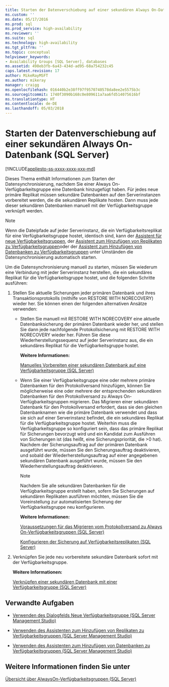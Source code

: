 ```yaml
---
title: Starten der Datenverschiebung auf einer sekundären Always On-Datenbank (SQL Server) | Microsoft-Dokumentation
ms.custom: ''
ms.date: 05/17/2016
ms.prod: sql
ms.prod_service: high-availability
ms.reviewer: ''
ms.suite: sql
ms.technology: high-availability
ms.tgt_pltfrm: ''
ms.topic: conceptual
helpviewer_keywords:
- Availability Groups [SQL Server], databases
ms.assetid: 498eb3fb-6a43-434d-ad95-68a754232c45
caps.latest.revision: 17
author: MikeRayMSFT
ms.author: mikeray
manager: craigg
ms.openlocfilehash: 016440b2e38ff97f9570740578da8ee2e5575b3c
ms.sourcegitcommit: 1740f3090b168c0e809611a7aa6fd514075616bf
ms.translationtype: HT
ms.contentlocale: de-DE
ms.lasthandoff: 05/03/2018
---
```

# <a name="start-data-movement-on-an-always-on-secondary-database-sql-server"></a>Starten der Datenverschiebung auf einer sekundären Always On-Datenbank (SQL Server)
[!INCLUDE[appliesto-ss-xxxx-xxxx-xxx-md](../../../includes/appliesto-ss-xxxx-xxxx-xxx-md.md)]

  Dieses Thema enthält Informationen zum Starten der Datensynchronisierung, nachdem Sie einer Always On-Verfügbarkeitsgruppe eine Datenbank hinzugefügt haben. Für jedes neue primäre Replikat müssen sekundäre Datenbanken auf den Serverinstanzen vorbereitet werden, die die sekundären Replikate hosten. Dann muss jede dieser sekundären Datenbanken manuell mit der Verfügbarkeitsgruppe verknüpft werden.  
  
> [!NOTE]  
>  Wenn die Dateipfade auf jeder Serverinstanz, die ein Verfügbarkeitsreplikat für eine Verfügbarkeitsgruppe hostet, identisch sind, kann der [Assistent für neue Verfügbarkeitsgruppen](../../../database-engine/availability-groups/windows/use-the-availability-group-wizard-sql-server-management-studio.md), der [Assistent zum Hinzufügen von Replikaten zu Verfügbarkeitsgruppen](../../../database-engine/availability-groups/windows/use-the-add-replica-to-availability-group-wizard-sql-server-management-studio.md)oder der [Assistent zum Hinzufügen von Datenbanken zu Verfügbarkeitsgruppen](../../../database-engine/availability-groups/windows/availability-group-add-database-to-group-wizard.md) unter Umständen die Datensynchronisierung automatisch starten.  
  
 Um die Datensynchronisierung manuell zu starten, müssen Sie wiederum eine Verbindung mit jeder Serverinstanz herstellen, die ein sekundäres Replikat für die Verfügbarkeitsgruppe hostet, und die folgenden Schritte ausführen:  
  
1.  Stellen Sie aktuelle Sicherungen jeder primären Datenbank und ihres Transaktionsprotokolls (mithilfe von RESTORE WITH NORECOVERY) wieder her. Sie können einen der folgenden alternativen Ansätze verwenden:  
  
    -   Stellen Sie manuell mit RESTORE WITH NORECOVERY eine aktuelle Datenbanksicherung der primären Datenbank wieder her, und stellen Sie dann jede nachfolgende Protokollsicherung mit RESTORE WITH NORECOVERY wieder her. Führen Sie diese Wiederherstellungssequenz auf jeder Serverinstanz aus, die ein sekundäres Replikat für die Verfügbarkeitsgruppe hostet.  
  
         **Weitere Informationen:**  
  
         [Manuelles Vorbereiten einer sekundären Datenbank auf eine Verfügbarkeitsgruppe &#40;SQL Server&#41;](../../../database-engine/availability-groups/windows/manually-prepare-a-secondary-database-for-an-availability-group-sql-server.md)  
  
    -   Wenn Sie einer Verfügbarkeitsgruppe eine oder mehrere primäre Datenbanken für den Protokollversand hinzufügen, können Sie möglicherweise eine oder mehrere der entsprechenden sekundären Datenbanken für den Protokollversand zu Always On-Verfügbarkeitsgruppen migrieren. Das Migrieren einer sekundären Datenbank für den Protokollversand erfordert, dass sie den gleichen Datenbanknamen wie die primäre Datenbank verwendet und dass sie sich auf einer Serverinstanz befindet, die ein sekundäres Replikat für die Verfügbarkeitsgruppe hostet. Weiterhin muss die Verfügbarkeitsgruppe so konfiguriert sein, dass das primäre Replikat für Sicherungen bevorzugt wird und ein Kandidat zum Ausführen von Sicherungen ist (das heißt, eine Sicherungspriorität, die >0 hat). Nachdem der Sicherungsauftrag auf der primären Datenbank ausgeführt wurde, müssen Sie den Sicherungsauftrag deaktivieren, und sobald der Wiederherstellungsauftrag auf einer angegebenen sekundären Datenbank ausgeführt wurde, müssen Sie den Wiederherstellungsauftrag deaktivieren.  
  
        > [!NOTE]  
        >  Nachdem Sie alle sekundären Datenbanken für die Verfügbarkeitsgruppe erstellt haben, sofern Sie Sicherungen auf sekundären Replikaten ausführen möchten, müssen Sie die Voreinstellung zur automatisierten Sicherung der Verfügbarkeitsgruppe neu konfigurieren.  
  
         **Weitere Informationen:**  
  
         [Voraussetzungen für das Migrieren vom Protokollversand zu Always On-Verfügbarkeitsgruppen &#40;SQL Server&#41;](../../../database-engine/availability-groups/windows/prereqs-migrating-log-shipping-to-always-on-availability-groups.md)  
  
         [Konfigurieren der Sicherung auf Verfügbarkeitsreplikaten &#40;SQL Server&#41;](../../../database-engine/availability-groups/windows/configure-backup-on-availability-replicas-sql-server.md)  
  
2.  Verknüpfen Sie jede neu vorbereitete sekundäre Datenbank sofort mit der Verfügbarkeitsgruppe.  
  
     **Weitere Informationen:**  
  
     [Verknüpfen einer sekundären Datenbank mit einer Verfügbarkeitsgruppe &#40;SQL Server&#41;](../../../database-engine/availability-groups/windows/join-a-secondary-database-to-an-availability-group-sql-server.md)  
  
##  <a name="LaunchWiz"></a> Verwandte Aufgaben  
  
-   [Verwenden des Dialogfelds Neue Verfügbarkeitsgruppe &#40;SQL Server Management Studio&#41;](../../../database-engine/availability-groups/windows/use-the-new-availability-group-dialog-box-sql-server-management-studio.md)  
  
-   [Verwenden des Assistenten zum Hinzufügen von Replikaten zu Verfügbarkeitsgruppen &#40;SQL Server Management Studio&#41;](../../../database-engine/availability-groups/windows/use-the-add-replica-to-availability-group-wizard-sql-server-management-studio.md)  
  
-   [Verwenden des Assistenten zum Hinzufügen von Datenbanken zu Verfügbarkeitsgruppen &#40;SQL Server Management Studio&#41;](../../../database-engine/availability-groups/windows/availability-group-add-database-to-group-wizard.md)  
  
## <a name="see-also"></a>Weitere Informationen finden Sie unter  
 [Übersicht über AlwaysOn-Verfügbarkeitsgruppen &#40;SQL Server&#41;](../../../database-engine/availability-groups/windows/overview-of-always-on-availability-groups-sql-server.md)  
  
  
